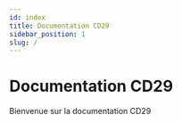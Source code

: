 ```yaml
---
id: index
title: Documentation CD29
sidebar_position: 1
slug: /
---
```


# Documentation CD29

Bienvenue sur la documentation CD29 